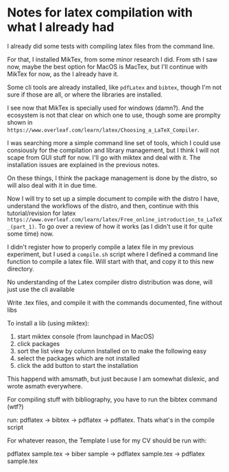 # Notes for latex compilation with what I already had

I already did some tests with compiling latex files from the command line.

For that, I installed MikTex, from some minor research I did. From sth
I saw now, maybe the best option for MacOS is MacTex, but I'll continue
with MikTex for now, as the I already have it.

Some cli tools are already installed, like `pdfLatex` and `bibtex`, though
I'm not sure if those are all, or where the libraries are installed.

I see now that MikTex is specially used for windows (damn?). And the
ecosystem is not that clear on which one to use, though some are promplty
shown in `https://www.overleaf.com/learn/latex/Choosing_a_LaTeX_Compiler`.

I was searching more a simple command line set of tools, which I could use
consiously for the compilation and library management, but I think I will
not scape from GUI stuff for now. I'll go with miktex and deal with it.
The installation issues are explained in the previous notes.

On these things, I think the package management is done by the distro, so
will also deal with it in due time.

Now I will try to set up a simple document to compile with the distro
I have, understand the workflows of the distro, and then, continue with
this tutorial/revision for latex `https://www.overleaf.com/learn/latex/Free_online_introduction_to_LaTeX_(part_1)`.
To go over a review of how it works (as I didn't use it for quite some time)
now.

I didn't register how to properly compile a latex file in my previous experiment, but I used a
`compile.sh` script where I defined a command line function to compile a latex file. Will start
with that, and copy it to this new directory.

No understanding of the Latex compiler distro distribution was done, will just use the cli
available

Write .tex files, and compile it with the commands documented, fine without libs

To install a lib (using miktex):
1. start miktex console (from launchpad in MacOS)
2. click packages
3. sort the list view by column Installed on to make the following easy
4. select the packages which are not installed
5. click the add button to start the installation

This happend with amsmath, but just because I am somewhat dislexic, and wrote asmath
everywhere.

For compiling stuff with bibliography, you have to run the bibtex command (wtf?)

run: pdflatex -> bibtex -> pdflatex -> pdflatex. Thats what's in the compile script

For whatever reason, the Template I use for my CV should be run with:

pdflatex sample.tex -> biber sample -> pdflatex sample.tex -> pdflatex sample.tex
